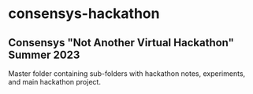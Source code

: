 # consensys-hackathon

## Consensys "Not Another Virtual Hackathon" Summer 2023

Master folder containing sub-folders with hackathon notes, experiments, and main hackathon project.
